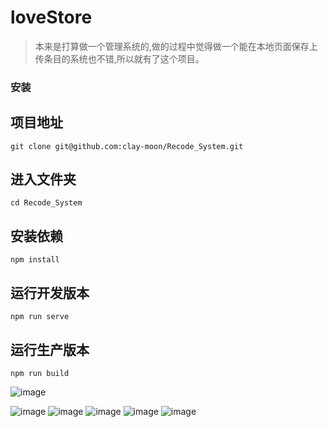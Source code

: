loveStore
=
>本来是打算做一个管理系统的,做的过程中觉得做一个能在本地页面保存上传条目的系统也不错,所以就有了这个项目。

### 安装
## 项目地址
```
git clone git@github.com:clay-moon/Recode_System.git
```
## 进入文件夹
```
cd Recode_System
```
## 安装依赖
```
npm install
```
## 运行开发版本
```
npm run serve
```
## 运行生产版本
```
npm run build
```
![image](https://user-images.githubusercontent.com/90896142/158959880-ae827ebe-3061-46c7-bbdd-500f556a51fa.png)

![image](https://user-images.githubusercontent.com/90896142/158960371-aca60bca-04e6-41dc-8d50-f393bd71d31e.png)
![image](https://user-images.githubusercontent.com/90896142/158964499-45df5ecf-c9aa-4edf-ae05-5d675462f606.png)
![image](https://user-images.githubusercontent.com/90896142/158964812-094934e2-2158-4e82-b4ac-4f2c898d9e0d.png)
![image](https://user-images.githubusercontent.com/90896142/158970508-ae22da7d-d092-4248-b4ef-85903253a42e.png)
![image](https://user-images.githubusercontent.com/90896142/158970328-a6130469-42a1-4d0a-a642-3bf12d41877b.png)
